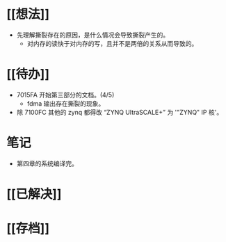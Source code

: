 # [[想法]]
- 先理解撕裂存在的原因，是什么情况会导致撕裂产生的。
	- 对内存的读快于对内存的写，且并不是两倍的关系从而导致的。
# [[待办]]
- 7015FA 开始第三部分的文档。(4/5)
	- fdma 输出存在撕裂的现象。
- 除 7100FC 其他的 zynq 都得改 “ZYNQ UltraSCALE+” 为 '"ZYNQ" IP 核'。
# 笔记
- 第四章的系统编译完。
# [[已解决]]

# [[存档]]